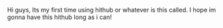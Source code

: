 Hi guys, Its my first time using hithub or whatever is this called.  I hope im gonna have this hithub long as i can!
